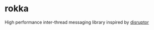 rokka
=====

High performance inter-thread messaging library inspired by [disruptor](https://github.com/LMAX-Exchange/disruptor)
